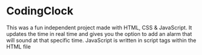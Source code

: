 # CodingClock
This was a fun independent project made with HTML, CSS &amp; JavaScript. It updates the time in real time and gives you the option to add an alarm that will sound at that specific time.
JavaScript is written in script tags within the HTML file
